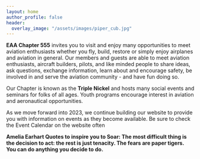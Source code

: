 ```yaml
---
layout: home
author_profile: false
header:
  overlay_image: "/assets/images/piper_cub.jpg"
---
```


**EAA Chapter 555** invites you to visit and enjoy many opportunities to meet aviation enthusiasts whether you fly, build, restore or simply enjoy airplanes and aviation in general.
Our members and guests are able to meet aviation enthusiasts, aircraft builders, pilots, and like minded people to share ideas, ask questions, exchange information, learn about and encourage safety, be involved in and serve the aviation community - and have fun doing so.

Our Chapter is known as the **Triple Nickel** and hosts many social events and seminars for folks of all ages.
Youth programs encourage interest in aviation and aeronautical opportunities.

As we move forward into 2023, we continue building our website to provide you with information on events as they become available.
Be sure to check the Event Calendar on the website often

**Amelia Earhart Quotes to inspire you to Soar:
The most difficult thing is the decision to act: the rest is just tenacity.
The fears are paper tigers. You can do anything you decide to do.**
